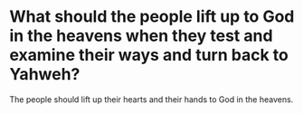 # What should the people lift up to God in the heavens when they test and examine their ways and turn back to Yahweh?

The people should lift up their hearts and their hands to God in the heavens.
